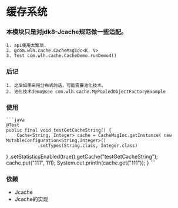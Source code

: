# 缓存系统
### 本模块只是对jdk8-Jcache规范做一些适配。
    1. api使用太繁琐.
    2. @com.wlh.cache.CacheMsgIoc<K, V>
    3. Test com.wlh.cache.CacheDemo.runDemo4()
### 后记
    1. 之后如果采用分布式的话，可能需要池化技术。
    2. 池化技术demo@see com.wlh.cache.MyPooledObjectFactoryExample
### 使用
	```java
	@Test
	public final void testGetCacheString() {
		Cache<String, Integer> cache = CacheMsgIoc.getInstance( new MutableConfiguration<String,Integer>()
			    .setTypes(String.class, Integer.class)
			    
)
			    .setStatisticsEnabled(true)).getCache("testGetCacheString");
		cache.put("111", 111);
		System.out.println(cache.get("111"));
	}
	```

### 依赖
   - Jcache
   - Jcache的实现